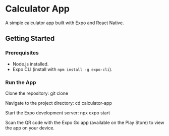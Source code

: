 # Calculator App

A simple calculator app built with Expo and React Native.

## Getting Started

### Prerequisites

- Node.js installed.
- Expo CLI (install with `npm install -g expo-cli`).

### Run the App

Clone the repository:
    git clone <repository-url>

Navigate to the project directory:
    cd calculator-app

Start the Expo development server:
    npx expo start

Scan the QR code with the Expo Go app (available on the Play Store) to view the app on your device.
